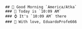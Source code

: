 
        ## 👋 Good Morning `America/Atka`
        ### 📅 Today is `10:09 AM`
        ### ⌚ It's `10:09 AM` there
        ### 🎩 With love, EduardoProfe666 
        